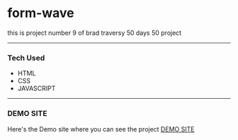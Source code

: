 # form-wave
this is project number 9 of brad traversy 50 days 50 project


<hr>

### Tech Used 
- HTML
- CSS
- JAVASCRIPT
<hr>

### DEMO SITE
Here's the Demo site where you can see the project
[DEMO SITE](https://ankitmrmishra.github.io/form-wave/)

